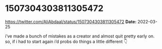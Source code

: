 # 1507304303811305472
https://twitter.com/AliAbdaal/status/1507304303811305472
**Date:** 2022-03-25

i’ve made a bunch of mistakes as a creator and almost quit pretty early on. so, if i had to start again i’d probs do things a little different 👇
